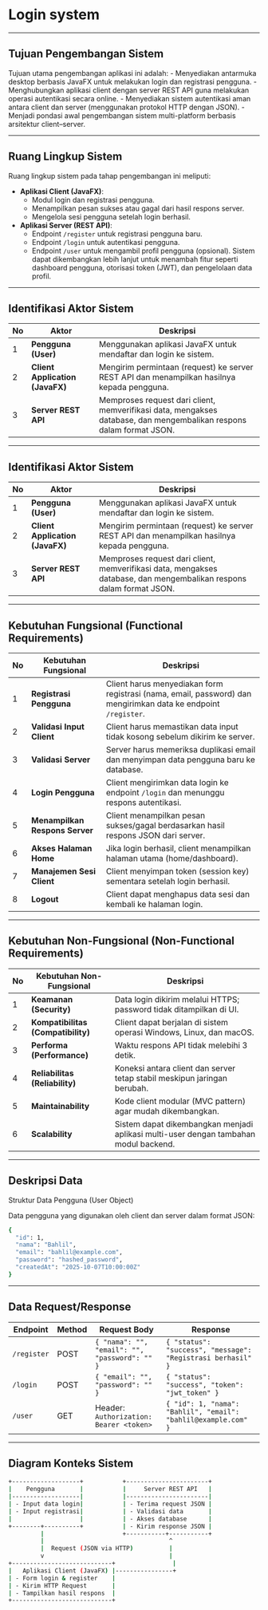 # Login system

---

## Tujuan Pengembangan Sistem
Tujuan utama pengembangan aplikasi ini adalah:
    - Menyediakan antarmuka desktop berbasis JavaFX untuk melakukan login dan registrasi pengguna.
    - Menghubungkan aplikasi client dengan server REST API guna melakukan operasi autentikasi secara online.
    - Menyediakan sistem autentikasi aman antara client dan server (menggunakan protokol HTTP dengan JSON).
    - Menjadi pondasi awal pengembangan sistem multi-platform berbasis arsitektur client–server.

---

## Ruang Lingkup Sistem
Ruang lingkup sistem pada tahap pengembangan ini meliputi:
- **Aplikasi Client (JavaFX)**:
    - Modul login dan registrasi pengguna.
    - Menampilkan pesan sukses atau gagal dari hasil respons server.
    - Mengelola sesi pengguna setelah login berhasil.
- **Aplikasi Server (REST API)**:
    - Endpoint `/register` untuk registrasi pengguna baru.
    - Endpoint `/login` untuk autentikasi pengguna.
    - Endpoint `/user` untuk mengambil profil pengguna (opsional).
Sistem dapat dikembangkan lebih lanjut untuk menambah fitur seperti dashboard pengguna, otorisasi token (JWT), dan pengelolaan data profil.

---

## Identifikasi Aktor Sistem
| No | Aktor                           | Deskripsi                                                                                                           |
| -- | ------------------------------- | ------------------------------------------------------------------------------------------------------------------- |
| 1  | **Pengguna (User)**             | Menggunakan aplikasi JavaFX untuk mendaftar dan login ke sistem.                                                    |
| 2  | **Client Application (JavaFX)** | Mengirim permintaan (request) ke server REST API dan menampilkan hasilnya kepada pengguna.                          |
| 3  | **Server REST API**             | Memproses request dari client, memverifikasi data, mengakses database, dan mengembalikan respons dalam format JSON. |

---

## Identifikasi Aktor Sistem
| No | Aktor                           | Deskripsi                                                                                                           |
| -- | ------------------------------- | ------------------------------------------------------------------------------------------------------------------- |
| 1  | **Pengguna (User)**             | Menggunakan aplikasi JavaFX untuk mendaftar dan login ke sistem.                                                    |
| 2  | **Client Application (JavaFX)** | Mengirim permintaan (request) ke server REST API dan menampilkan hasilnya kepada pengguna.                          |
| 3  | **Server REST API**             | Memproses request dari client, memverifikasi data, mengakses database, dan mengembalikan respons dalam format JSON. |

---

## Kebutuhan Fungsional (Functional Requirements)

| No | Kebutuhan Fungsional           | Deskripsi                                                                                                      |
| -- | ------------------------------ | -------------------------------------------------------------------------------------------------------------- |
| 1  | **Registrasi Pengguna**        | Client harus menyediakan form registrasi (nama, email, password) dan mengirimkan data ke endpoint `/register`. |
| 2  | **Validasi Input Client**      | Client harus memastikan data input tidak kosong sebelum dikirim ke server.                                     |
| 3  | **Validasi Server**            | Server harus memeriksa duplikasi email dan menyimpan data pengguna baru ke database.                           |
| 4  | **Login Pengguna**             | Client mengirimkan data login ke endpoint `/login` dan menunggu respons autentikasi.                           |
| 5  | **Menampilkan Respons Server** | Client menampilkan pesan sukses/gagal berdasarkan hasil respons JSON dari server.                              |
| 6  | **Akses Halaman Home**         | Jika login berhasil, client menampilkan halaman utama (home/dashboard).                                        |
| 7  | **Manajemen Sesi Client**      | Client menyimpan token (session key) sementara setelah login berhasil.                                         |
| 8  | **Logout**                     | Client dapat menghapus data sesi dan kembali ke halaman login.                                                 |

---

## Kebutuhan Non-Fungsional (Non-Functional Requirements)
| No | Kebutuhan Non-Fungsional           | Deskripsi                                                                            |
| -- | ---------------------------------- | ------------------------------------------------------------------------------------ |
| 1  | **Keamanan (Security)**            | Data login dikirim melalui HTTPS; password tidak ditampilkan di UI.                  |
| 2  | **Kompatibilitas (Compatibility)** | Client dapat berjalan di sistem operasi Windows, Linux, dan macOS.                   |
| 3  | **Performa (Performance)**         | Waktu respons API tidak melebihi 3 detik.                                            |
| 4  | **Reliabilitas (Reliability)**     | Koneksi antara client dan server tetap stabil meskipun jaringan berubah.             |
| 5  | **Maintainability**                | Kode client modular (MVC pattern) agar mudah dikembangkan.                           |
| 6  | **Scalability**                    | Sistem dapat dikembangkan menjadi aplikasi multi-user dengan tambahan modul backend. |

---

## Deskripsi Data
Struktur Data Pengguna (User Object)

Data pengguna yang digunakan oleh client dan server dalam format JSON:

```bash
{
  "id": 1,
  "nama": "Bahlil",
  "email": "bahlil@example.com",
  "password": "hashed_password",
  "createdAt": "2025-10-07T10:00:00Z"
}

```

---

## Data Request/Response
| Endpoint    | Method | Request Body                                  | Response                                                    |
| ----------- | ------ | --------------------------------------------- | ----------------------------------------------------------- |
| `/register` | POST   | `{ "nama": "", "email": "", "password": "" }` | `{ "status": "success", "message": "Registrasi berhasil" }` |
| `/login`    | POST   | `{ "email": "", "password": "" }`             | `{ "status": "success", "token": "jwt_token" }`             |
| `/user`     | GET    | Header: `Authorization: Bearer <token>`       | `{ "id": 1, "nama": "Bahlil", "email": "bahlil@example.com" }`    |

---

## Diagram Konteks Sistem
```bash
+-------------------+           +-----------------------+
|    Pengguna       |           |     Server REST API   |
|-------------------|           |-----------------------|
| - Input data login|           | - Terima request JSON |
| - Input registrasi|           | - Validasi data       |
|                   |           | - Akses database      |
+--------+----------+           | - Kirim response JSON |
         |                      +-----------+-----------+
         |                                   ^
         |  Request (JSON via HTTP)          |
         v                                   |
+----------------------------+                |
|   Aplikasi Client (JavaFX) |----------------+
| - Form login & register    |
| - Kirim HTTP Request       |
| - Tampilkan hasil respons  |
+----------------------------+

```
